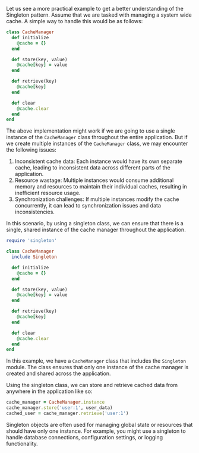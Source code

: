 Let us see a more practical example to get a better understanding of the Singleton pattern. Assume that we are tasked with managing a system wide cache. A simple way to handle this would be as follows:

```ruby
class CacheManager
  def initialize
    @cache = {}
  end

  def store(key, value)
    @cache[key] = value
  end

  def retrieve(key)
    @cache[key]
  end

  def clear
    @cache.clear
  end
end
```

The above implementation might work if we are going to use a single instance of the `CacheManager` class throughout the entire application. But if we create multiple instances of the `CacheManager` class, we may encounter the following issues:

1. Inconsistent cache data: Each instance would have its own separate cache, leading to inconsistent data across different parts of the application.
2. Resource wastage: Multiple instances would consume additional memory and resources to maintain their individual caches, resulting in inefficient resource usage.
3. Synchronization challenges: If multiple instances modify the cache concurrently, it can lead to synchronization issues and data inconsistencies.

In this scenario, by using a singleton class, we can ensure that there is a single, shared instance of the cache manager throughout the application. 

```ruby
require 'singleton'

class CacheManager
  include Singleton

  def initialize
    @cache = {}
  end

  def store(key, value)
    @cache[key] = value
  end

  def retrieve(key)
    @cache[key]
  end

  def clear
    @cache.clear
  end
end
```

In this example, we have a `CacheManager` class that includes the `Singleton` module. The class ensures that only one instance of the cache manager is created and shared across the application.

Using the singleton class, we can store and retrieve cached data from anywhere in the application like so:

```ruby
cache_manager = CacheManager.instance
cache_manager.store('user:1', user_data)
cached_user = cache_manager.retrieve('user:1')
```

Singleton objects are often used for managing global state or resources that should have only one instance. For example, you might use a singleton to handle database connections, configuration settings, or logging functionality.